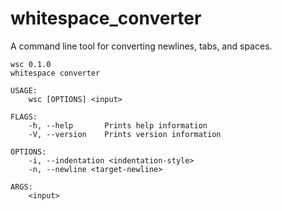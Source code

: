 # whitespace_converter

A command line tool for converting newlines, tabs, and spaces.

```
wsc 0.1.0
whitespace converter

USAGE:
    wsc [OPTIONS] <input>

FLAGS:
    -h, --help       Prints help information
    -V, --version    Prints version information

OPTIONS:
    -i, --indentation <indentation-style>
    -n, --newline <target-newline>

ARGS:
    <input>
```
